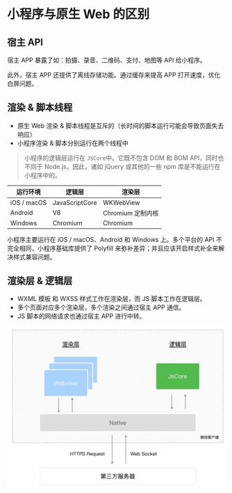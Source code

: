 # 小程序与原生 Web 的区别

## 宿主 API

宿主 APP 暴露了如：拍摄、录音、二维码、支付、地图等 API 给小程序。

此外，宿主 APP 还提供了离线存储功能。通过缓存来提高 APP 打开速度，优化白屏问题。

## 渲染 & 脚本线程

* 原生 Web 渲染 & 脚本线程是互斥的（长时间的脚本运行可能会导致页面失去响应）
* 小程序渲染 & 脚本分别运行在两个线程中

> 小程序的逻辑层运行在 `JSCore`中。它既不包含 DOM 和 BOM API，同时也不同于 Node.js。因此，诸如 jQuery 或其他的一些 npm 库是不能运行在小程序中的。

| **运行环境**    | **逻辑层**        | **渲染层**       |
| ----------- | -------------- | ------------- |
| iOS / macOS | JavaScriptCore | WKWebView     |
| Android     | V8             | Chromium 定制内核 |
| Windows     | Chromium       | Chromium      |

小程序主要运行在 iOS / macOS、Android 和 Windows 上。多个平台的 API 不完全相同，小程序基础库提供了 Polyfill 来弥补差异；并且应该开启样式补全来解决样式兼容问题。

## 渲染层 & 逻辑层

* WXML 模板 和 WXSS 样式工作在渲染层，而 JS 脚本工作在逻辑层。
* 多个页面对应多个渲染层，多个渲染之间通过宿主 APP 通信。
* JS 脚本的网络请求也通过宿主 APP 进行中转。

![](../.gitbook/assets/image-20220420175811340.png)
